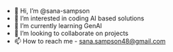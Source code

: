 - 👋 Hi, I’m @sana-sampson
- 👀 I’m interested in coding AI based solutions
- 🌱 I’m currently learning GenAI
- 💞️ I’m looking to collaborate on projects
- 📫 How to reach me - sana.sampson48@gmail.com

<!---
sana-sampson/sana-sampson is a ✨ special ✨ repository because its `README.md` (this file) appears on your GitHub profile.
You can click the Preview link to take a look at your changes.
--->
